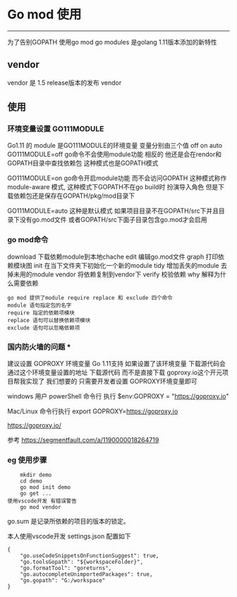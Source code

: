 # Go mod 使用

---
为了告别GOPATH 使用go mod
go modules 是golang 1.11版本添加的新特性

## vendor
vendor 是 1.5 release版本的发布 vendor 

## 使用
### 环境变量设置 GO111MODULE

Go1.11 的 module 是GO111MODULE的环境变量 变量分别由三个值 off on auto
GO111MODULE=off  go命令不会使用module功能 相反的 他还是会在rendor和GOPATH目录中查找依赖包 这种模式也是GOPATH模式

GO111MODULE=on go命令开启module功能 而不会访问GOPATH 这种模式称作module-aware 模式, 这种模式下GOPATH不在go build时 扮演导入角色 但是下载依赖包还是保存在GOPATH/pkg/mod目录下

GO111MODULE=auto 这种是默认模式  如果项目目录不在GOPATH/src下并且目录下没有go.mod文件 或者GOPATH/src下面子目录包含go.mod才会启用
    
### go mod命令

download 下载依赖module到本地chache
edit 编辑go.mod文件
graph 打印依赖模块图
init 在当下文件夹下初始化一个新的module
tidy 增加丢失的module 去掉未用的module
vendor 将依赖复制到vendor下
verify 校验依赖
why 解释为什么需要依赖

    go mod 提供了module require replace 和 exclude 四个命令
    module 语句指定包的名字 
    require 指定的依赖项模块 
    replace 语句可以替换依赖项模块
    exclude 语句可以忽略依赖项

### 国内防火墙的问题 *

建议设置 GOPROXY 环境变量 Go 1.11支持 如果设置了该环境变量 下载源代码会通过这个环境变量设置的地址 下载源代码 而不是直接下载
goproxy.io这个开元项目帮我实现了 我们想要的 只需要开发者设置 GOPROXY环境变量即可

windows 用户 
powerShell 命令行 执行
$env:GOPROXY = "https://goproxy.io"

Mac/Linux 命令行执行
export GOPROXY=https://goproxy.io


https://goproxy.io/

参考 https://segmentfault.com/a/1190000018264719
### eg 使用步骤
 
``` 
    mkdir demo
    cd demo
    go mod init demo
    go get ...
使用vscode开发 有错误警告 
    go mod vendor
```

go.sum 是记录所依赖的项目的版本的锁定。

本人使用vscode开发 settings.json 配置如下
```
{
    "go.useCodeSnippetsOnFunctionSuggest": true,
    "go.toolsGopath": "${workspaceFolder}",
    "go.formatTool": "goreturns",
    "go.autocompleteUnimportedPackages": true,
    "go.gopath": "G:/workspace"
}
```